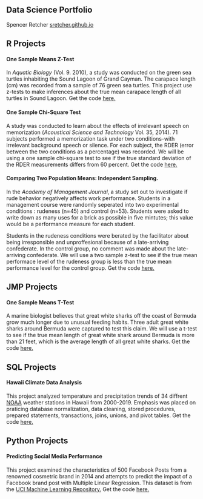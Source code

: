 
## Data Science Portfolio

Spencer Retcher
[sretcher.github.io](https://github.com/sretcher/sretcher.github.io)



## R Projects

#### One Sample Means Z-Test
In *Aquatic Biology* (Vol. 9. 2010), a study was conducted on the green sea turtles inhabiting the Sound Lagoon of Grand Cayman. The carapace length (cm) was recorded from a sample of 76 green sea turtles. This project use z-tests to make inferences about the true mean carapace length of all turtles in Sound Lagoon. Get the code [here.](https://github.com/sretcher/z-test-turtles)

#### One Sample Chi-Square Test
A study was conducted to learn about the effects of irrelevant speech on memorization (*Acoustical Science and Technology* Vol. 35, 2014). 71 subjects performed a memorization task under two conditions-with irrelevant background speech or silence. For each subject, the RDER (error between the two conditions as a percentage) was recorded. We will be using a one sample chi-square test to see if the true standard deviation of the RDER measurements differs from 60 percent. Get the code [here.](https://github.com/sretcher/chi-squared-speech)

#### Comparing Two Population Means: Independent Sampling.
In the *Academy of Management Journal*, a study set out to investigate if rude behavior negatively affects work performance. Students in a management course were randomly seperated into two experimental conditions : rudeness (n=45) and control (n=53). Students were asked to write down as many uses for a brick as possible in five mintutes; this value would be a performance measure for each student. 

Students in the rudeness conditions were berated by the facilitator about being irresponsible and unproffesional because of a late-arriving confederate. In the control group, no comment was made about the late-arriving confederate. We will use a two sample z-test to see if the true mean performace level of the rudeness group is less than the true mean performance level for the control group. Get the code [here.](https://github.com/sretcher/Comparing-Two-Population-Means)

## JMP Projects

#### One Sample Means T-Test
A marine biologist believes that great white sharks off the coast of Bermuda grow much longer due to unusual feeding habits. Three adult great white sharks around Bermuda were captured to test this claim. We will use a t-test to see if the true mean length of great white shark around Bermuda is more than 21 feet, which is the average length of all great white sharks. Get the code [here.](https://github.com/sretcher/t-test-sharks)

## SQL Projects

#### Hawaii Climate Data Analysis

This project analyzed temperature and precipitation trends of 34 diffrent [NOAA](https://www.ncdc.noaa.gov/cdo-web/) weather stations in Hawaii from 2000-2019. Emphasis was placed on praticing database normalization, data cleaning, stored procedures, prepared statements, transactions, joins, unions, and pivot tables. Get the code [here.](https://github.com/sretcher/hawaii_weather)

## Python Projects

#### Predicting Social Media Performance

This project examined the characteristics of 500 Facebook Posts from a renowned cosmetric brand in 2014 and attempts to predict the impact of a Facebook brand post with Multiple Linear Regression. This dataset is from the [UCI Machine Learning Repository.](https://archive.ics.uci.edu/ml/datasets.php) Get the code [here.](https://github.com/sretcher/facebook_metrics/blob/master/Facebook%20Metrics.ipynb) 

